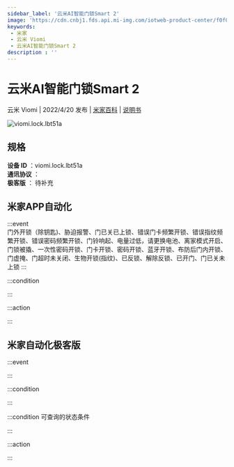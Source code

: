 ```yaml
---
sidebar_label: '云米AI智能门锁Smart 2'
image: 'https://cdn.cnbj1.fds.api.mi-img.com/iotweb-product-center/f0f05a2451d8a438eed5c70dbd2242f9_1648716348813.png?GalaxyAccessKeyId=AKVGLQWBOVIRQ3XLEW&Expires=9223372036854775807&Signature=fP1Uw7HMhJEwb8X6QYp80TXnl6I='
keywords: 
 - 米家
 - 云米 Viomi
 - 云米AI智能门锁Smart 2
description : ''
---
```

# 云米AI智能门锁Smart 2

云米 Viomi | 2022/4/20 发布 | [米家百科](https://home.mi.com/webapp/content/baike/product/index.html?model=viomi.lock.lbt51a) | [说明书](https://home.mi.com/views/introduction.html?model=viomi.lock.lbt51a&region=cn)

![viomi.lock.lbt51a](https://cdn.cnbj1.fds.api.mi-img.com/iotweb-product-center/f0f05a2451d8a438eed5c70dbd2242f9_1648716348813.png?GalaxyAccessKeyId=AKVGLQWBOVIRQ3XLEW&Expires=9223372036854775807&Signature=fP1Uw7HMhJEwb8X6QYp80TXnl6I=)

## 规格  
> 
**设备 ID** ：viomi.lock.lbt51a  
**通讯协议** ：  
**极客版**  ： 待补充 


## 米家APP自动化  

:::event  
门外开锁（除钥匙)、胁迫报警、门已关已上锁、错误门卡频繁开锁、错误指纹频繁开锁、错误密码频繁开锁、门铃响起、电量过低，请更换电池、离家模式开启、门锁被撬、一次性密码开锁、门卡开锁、密码开锁、蓝牙开锁、布防后门内开锁、门虚掩、门超时未关闭、生物开锁(指纹)、已反锁、解除反锁、已开门、门已关未上锁
:::

:::condition  

:::

:::action   

:::

## 米家自动化极客版  

:::event  

:::

:::condition  

:::

:::condition 可查询的状态条件  

:::

:::action  

:::

        
